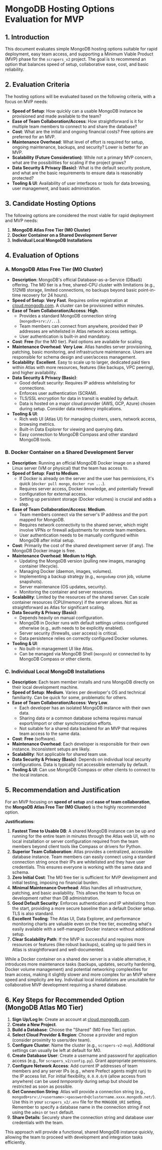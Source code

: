 # MongoDB Hosting Options Evaluation for MVP

## 1. Introduction

This document evaluates simple MongoDB hosting options suitable for rapid deployment, easy team access, and supporting a Minimum Viable Product (MVP) phase for the `scrapers_v2` project. The goal is to recommend an option that balances speed of setup, collaborative ease, cost, and basic reliability.

## 2. Evaluation Criteria

The hosting options will be evaluated based on the following criteria, with a focus on MVP needs:

*   **Speed of Setup**: How quickly can a usable MongoDB instance be provisioned and made available to the team?
*   **Ease of Team Collaboration/Access**: How straightforward is it for multiple team members to connect to and share the database?
*   **Cost**: What are the initial and ongoing financial costs? Free options are preferred for an MVP.
*   **Maintenance Overhead**: What level of effort is required for setup, ongoing maintenance, backups, and security? Lower is better for an MVP.
*   **Scalability (Future Consideration)**: While not a primary MVP concern, what are the possibilities for scaling if the project grows?
*   **Data Security & Privacy (Basic)**: What is the default security posture, and what are the basic requirements to ensure data is reasonably protected?
*   **Tooling & UI**: Availability of user interfaces or tools for data browsing, user management, and basic administration.

## 3. Candidate Hosting Options

The following options are considered the most viable for rapid deployment and MVP needs:

1.  **MongoDB Atlas Free Tier (M0 Cluster)**
2.  **Docker Container on a Shared Development Server**
3.  **Individual Local MongoDB Installations**

## 4. Evaluation of Options

### A. MongoDB Atlas Free Tier (M0 Cluster)

*   **Description**: MongoDB's official Database-as-a-Service (DBaaS) offering. The M0 tier is a free, shared-CPU cluster with limitations (e.g., 512MB storage, limited connections, no backups beyond basic point-in-time recovery for 24 hours).
*   **Speed of Setup**: **Very Fast**. Requires online registration at [cloud.mongodb.com](https://cloud.mongodb.com). A cluster can be provisioned within minutes.
*   **Ease of Team Collaboration/Access**: **High**.
    *   Provides a standard MongoDB connection string (`mongodb+srv://...`).
    *   Team members can connect from anywhere, provided their IP addresses are whitelisted in Atlas network access settings.
    *   User authentication is built-in and mandatory.
*   **Cost**: **Free** (for the M0 tier). Paid options are available for scaling.
*   **Maintenance Overhead**: **Very Low**. Atlas handles server provisioning, patching, basic monitoring, and infrastructure maintenance. Users are responsible for schema design and user/access management.
*   **Scalability**: **Excellent**. Easy to scale up to larger, dedicated paid tiers within Atlas with more resources, features (like backups, VPC peering), and higher availability.
*   **Data Security & Privacy (Basic)**:
    *   Good default security: Requires IP address whitelisting for connections.
    *   Enforces user authentication (SCRAM).
    *   TLS/SSL encryption for data in transit is enabled by default.
    *   Data is hosted on a major cloud provider (AWS, GCP, Azure) chosen during setup. Consider data residency implications.
*   **Tooling & UI**:
    *   Rich web UI (Atlas UI) for managing clusters, users, network access, browsing metrics.
    *   Built-in Data Explorer for viewing and querying data.
    *   Easy connection to MongoDB Compass and other standard MongoDB tools.

### B. Docker Container on a Shared Development Server

*   **Description**: Running an official MongoDB Docker image on a shared Linux server (VM or physical) that the team has access to.
*   **Speed of Setup**: **Fast to Medium**.
    *   If Docker is already on the server and the user has permissions, it's quick (`docker pull mongo`, `docker run ...`).
    *   Requires server access, Docker knowledge, and potentially firewall configuration for external access.
    *   Setting up persistent storage (Docker volumes) is crucial and adds a step.
*   **Ease of Team Collaboration/Access**: **Medium**.
    *   Team members connect via the server's IP address and the port mapped for MongoDB.
    *   Requires network connectivity to the shared server, which might involve VPNs or firewall adjustments for remote team members.
    *   User authentication needs to be manually configured within MongoDB after initial setup.
*   **Cost**: Primarily the cost of the shared development server (if any). The MongoDB Docker image is free.
*   **Maintenance Overhead**: **Medium to High**.
    *   Updating the MongoDB version (pulling new images, managing container lifecycle).
    *   Managing Docker (daemon, images, volumes).
    *   Implementing a backup strategy (e.g., `mongodump` cron job, volume snapshots).
    *   Server maintenance (OS updates, security).
    *   Monitoring the container and server resources.
*   **Scalability**: Limited by the resources of the shared server. Can scale container resources (CPU/memory) if the server allows. Not as straightforward as Atlas for significant scaling.
*   **Data Security & Privacy (Basic)**:
    *   Depends heavily on manual configuration.
    *   MongoDB in Docker runs with default settings unless configured otherwise (e.g., auth needs to be explicitly enabled).
    *   Server security (firewalls, user access) is critical.
    *   Data persistence relies on correctly configured Docker volumes.
*   **Tooling & UI**:
    *   No built-in management UI like Atlas.
    *   Can be managed via MongoDB Shell (`mongosh`) or connected to by MongoDB Compass or other clients.

### C. Individual Local MongoDB Installations

*   **Description**: Each team member installs and runs MongoDB directly on their local development machine.
*   **Speed of Setup**: **Medium**. Varies per developer's OS and technical familiarity. Can be quick for some, problematic for others.
*   **Ease of Team Collaboration/Access**: **Very Low**.
    *   Each developer has an isolated MongoDB instance with their own data.
    *   Sharing data or a common database schema requires manual export/import or other synchronization efforts.
    *   Not suitable for a shared data backend for an MVP that requires team access to the same data.
*   **Cost**: **Free** (software).
*   **Maintenance Overhead**: Each developer is responsible for their own instance. Inconsistent setups are likely.
*   **Scalability**: Not applicable for shared team use.
*   **Data Security & Privacy (Basic)**: Depends on individual local security configurations. Data is typically not accessible externally by default.
*   **Tooling & UI**: Can use MongoDB Compass or other clients to connect to the local instance.

## 5. Recommendation and Justification

For an MVP focusing on **speed of setup** and **ease of team collaboration**, the **MongoDB Atlas Free Tier (M0 Cluster)** is the highly recommended option.

**Justifications**:

1.  **Fastest Time to Usable DB**: A shared MongoDB instance can be up and running for the entire team in minutes through the Atlas web UI, with no local installation or server configuration required from the team members beyond client tools like Compass or drivers for Python.
2.  **Superior Team Collaboration**: Atlas provides a centralized, accessible database instance. Team members can easily connect using a standard connection string once their IPs are whitelisted and they have user credentials. This ensures everyone is working with the same data and schema.
3.  **Zero Initial Cost**: The M0 free tier is sufficient for MVP development and initial testing, imposing no financial burden.
4.  **Minimal Maintenance Overhead**: Atlas handles all infrastructure, patching, and basic availability. This allows the team to focus on development rather than DB administration.
5.  **Good Default Security**: Enforces authentication and IP whitelisting from the start, providing a more secure baseline than a default Docker setup. TLS is also standard.
6.  **Excellent Tooling**: The Atlas UI, Data Explorer, and performance monitoring charts are valuable even on the free tier, exceeding what's easily available with a self-managed Docker instance without additional setup.
7.  **Clear Scalability Path**: If the MVP is successful and requires more resources or features (like robust backups), scaling up to paid tiers in Atlas is straightforward and well-documented.

While a Docker container on a shared dev server is a viable alternative, it introduces more maintenance tasks (backups, updates, security hardening, Docker volume management) and potential networking complexities for team access, making it slightly slower and more complex for an MVP where speed and simplicity are key. Individual local installations are unsuitable for collaborative MVP development requiring a shared database.

## 6. Key Steps for Recommended Option (MongoDB Atlas M0 Tier)

1.  **Sign Up/Log In**: Create an account at [cloud.mongodb.com](https://cloud.mongodb.com).
2.  **Create a New Project**.
3.  **Build a Database**: Choose the "Shared" (M0 Free Tier) option.
4.  **Select Cloud Provider & Region**: Choose a provider and region (consider proximity to users/dev team).
5.  **Configure Cluster**: Name the cluster (e.g., `scrapers-v2-mvp`). Additional settings can usually be left at default for M0.
6.  **Create Database User**: Create a username and password for application access (e.g., for `scrapers_v2/config.py`). Grant appropriate permissions.
7.  **Configure Network Access**: Add current IP addresses of team members and any server IPs (e.g., where Prefect agents might run) to the IP access list. For initial flexibility, `0.0.0.0/0` (allow access from anywhere) can be used *temporarily* during setup but should be restricted as soon as possible.
8.  **Get Connection String**: Atlas will provide a connection string (e.g., `mongodb+srv://<username>:<password>@clustername.xxxx.mongodb.net/`). Use this in your `scrapers_v2/.env` file for the `MONGODB_URI` setting. Remember to specify a database name in the connection string if not using the `admin` or `test` default.
9.  **Share Details**: Securely share the connection string and database user credentials with the team.

This approach will provide a functional, shared MongoDB instance quickly, allowing the team to proceed with development and integration tasks efficiently.
